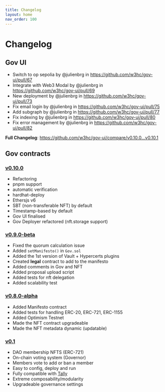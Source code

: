 ```yaml
---
title: Changelog
layout: home
nav_order: 100
---
```


# Changelog

## Gov UI

* Switch to op sepolia by @julienbrg in https://github.com/w3hc/gov-ui/pull/67
* Integrate with Web3 Modal by @julienbrg in https://github.com/w3hc/gov-ui/pull/69
* New deployment by @julienbrg in https://github.com/w3hc/gov-ui/pull/73
* Fix email login by @julienbrg in https://github.com/w3hc/gov-ui/pull/75
* Add subgraph by @julienbrg in https://github.com/w3hc/gov-ui/pull/77
* Fix indexing by @julienbrg in https://github.com/w3hc/gov-ui/pull/80
* Fix error management by @julienbrg in https://github.com/w3hc/gov-ui/pull/82

**Full Changelog**: https://github.com/w3hc/gov-ui/compare/v0.10.0...v0.10.1

## Gov contracts

### [v0.10.0](https://github.com/w3hc/gov/releases/tag/v0.10.0)

- Refactoring
- pnpm support
- automatic verification
- hardhat-deploy
- Ethersjs v6
- SBT (non-transferable NFT) by default
- Timestamp-based by default
- Gov UI finalised
- Gov Deployer refactored (nft.storage support)

### [v0.9.0-beta](https://github.com/w3hc/gov/releases/tag/v0.9.0-beta)

- Fixed the quorum calculation issue
- Added `setManifesto()` in `Gov.sol`
- Added the 1st version of Vault + Hypercerts plugins
- Created **legal** contract to add to the manifesto
- Added comments in Gov and NFT
- Added proposal upload script
- Added tests for nft delegation
- Added scalability test

### [v0.8.0-alpha](https://github.com/w3hc/gov/releases/tag/v0.8.0-alpha)

- Added Manifesto contract
- Added tests for handling ERC-20, ERC-721, ERC-1155
- Added Optimism Testnet
- Made the NFT contract upgradeable
- Made the NFT metadata dynamic (updatable)

### [v0.1](https://github.com/w3hc/gov/releases/tag/v.0.1.0)

- DAO membership NFTS (ERC-721)
- On-chain voting system (Governor)
- Members vote to add or ban a member
- Easy to config, deploy and run
- Fully compatible with [Tally](https://www.tally.xyz/)
- Extreme composability/modularity
- Upgradeable governance settings